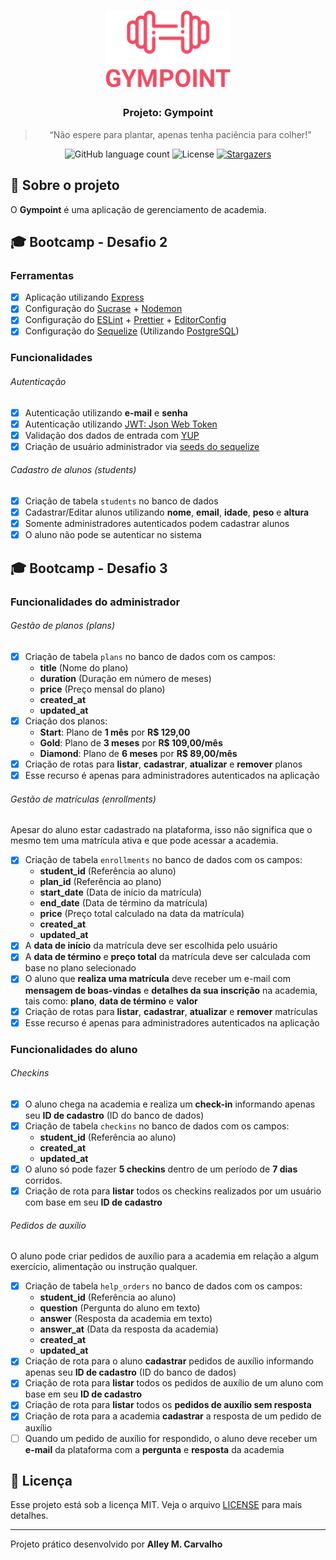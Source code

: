 <h1 align="center">
  <img src=".github/logo.png" title="Gympoint" width="200px" alt="Gympoint" />
</h1>

<h3 align="center">
  Projeto: Gympoint
</h3>

<blockquote align="center">
  “Não espere para plantar, apenas tenha paciência para colher!”
</blockquote>

<p align="center">
  <img src="https://img.shields.io/github/languages/count/alleycarvalho/gympoint?color=%2304D361" alt="GitHub language count">

  <img src="https://img.shields.io/badge/license-MIT-%2304D361" alt="License">

  <a href="https://github.com/alleycarvalho/gympoint/stargazers">
    <img src="https://img.shields.io/github/stars/alleycarvalho/gympoint?style=social" alt="Stargazers">
  </a>
</p>

## :rocket: Sobre o projeto

O **Gympoint** é uma aplicação de gerenciamento de academia.

## :mortar_board: Bootcamp - Desafio 2

### Ferramentas

- [x] Aplicação utilizando [Express](https://expressjs.com/pt-br/)
- [x] Configuração do [Sucrase](https://github.com/alangpierce/sucrase/) + [Nodemon](https://github.com/remy/nodemon/)
- [x] Configuração do [ESLint](https://eslint.org/) + [Prettier](https://prettier.io/) + [EditorConfig](https://editorconfig.org/)
- [x] Configuração do [Sequelize](https://github.com/alangpierce/sucrase/) (Utilizando [PostgreSQL](https://www.postgresql.org/))

### Funcionalidades

###### Autenticação

- [x] Autenticação utilizando **e-mail** e **senha**
- [x] Autenticação utilizando [JWT: Json Web Token](https://jwt.io/)
- [x] Validação dos dados de entrada com [YUP](https://github.com/jquense/yup)
- [x] Criação de usuário administrador via [seeds do sequelize](https://sequelize.org/master/manual/migrations.html#creating-first-seed)

###### Cadastro de alunos (students)

- [x] Criação de tabela `students` no banco de dados
- [x] Cadastrar/Editar alunos utilizando **nome**, **email**, **idade**, **peso** e **altura**
- [x] Somente administradores autenticados podem cadastrar alunos
- [x] O aluno não pode se autenticar no sistema

## :mortar_board: Bootcamp - Desafio 3

### Funcionalidades do administrador

###### Gestão de planos (plans)

- [x] Criação de tabela `plans` no banco de dados com os campos:
  - **title** (Nome do plano)
  - **duration** (Duração em número de meses)
  - **price** (Preço mensal do plano)
  - **created_at**
  - **updated_at**
- [x] Criação dos planos:
  - **Start**: Plano de **1 mês** por **R\$ 129,00**
  - **Gold**: Plano de **3 meses** por **R\$ 109,00/mês**
  - **Diamond**: Plano de **6 meses** por **R\$ 89,00/mês**
- [x] Criação de rotas para **listar**, **cadastrar**, **atualizar** e **remover** planos
- [x] Esse recurso é apenas para administradores autenticados na aplicação

###### Gestão de matrículas (enrollments)

Apesar do aluno estar cadastrado na plataforma, isso não significa que o mesmo tem uma matrícula ativa e que pode acessar a academia.

- [x] Criação de tabela `enrollments` no banco de dados com os campos:
  - **student_id** (Referência ao aluno)
  - **plan_id** (Referência ao plano)
  - **start_date** (Data de início da matrícula)
  - **end_date** (Data de término da matrícula)
  - **price** (Preço total calculado na data da matrícula)
  - **created_at**
  - **updated_at**
- [x] A **data de início** da matrícula deve ser escolhida pelo usuário
- [x] A **data de término** e **preço total** da matrícula deve ser calculada com base no plano selecionado
- [x] O aluno que **realiza uma matrícula** deve receber um e-mail com **mensagem de boas-vindas** e **detalhes da sua inscrição** na academia, tais como: **plano**, **data de término** e **valor**
- [x] Criação de rotas para **listar**, **cadastrar**, **atualizar** e **remover** matrículas
- [x] Esse recurso é apenas para administradores autenticados na aplicação

### Funcionalidades do aluno

###### Checkins

- [x] O aluno chega na academia e realiza um **check-in** informando apenas seu **ID de cadastro** (ID do banco de dados)
- [x] Criação de tabela `checkins` no banco de dados com os campos:
  - **student_id** (Referência ao aluno)
  - **created_at**
  - **updated_at**
- [x] O aluno só pode fazer **5 checkins** dentro de um período de **7 dias** corridos.
- [x] Criação de rota para **listar** todos os checkins realizados por um usuário com base em seu **ID de cadastro**

###### Pedidos de auxílio

O aluno pode criar pedidos de auxílio para a academia em relação a algum exercício, alimentação ou instrução qualquer.

- [x] Criação de tabela `help_orders` no banco de dados com os campos:
  - **student_id** (Referência ao aluno)
  - **question** (Pergunta do aluno em texto)
  - **answer** (Resposta da academia em texto)
  - **answer_at** (Data da resposta da academia)
  - **created_at**
  - **updated_at**
- [x] Criação de rota para o aluno **cadastrar** pedidos de auxílio informando apenas seu **ID de cadastro** (ID do banco de dados)
- [x] Criação de rota para **listar** todos os pedidos de auxílio de um aluno com base em seu **ID de cadastro**
- [x] Criação de rota para **listar** todos os **pedidos de auxílio sem resposta**
- [x] Criação de rota para a academia **cadastrar** a resposta de um pedido de auxílio
- [ ] Quando um pedido de auxílio for respondido, o aluno deve receber um **e-mail** da plataforma com a **pergunta** e **resposta** da academia

## :memo: Licença

Esse projeto está sob a licença MIT. Veja o arquivo [LICENSE](LICENSE.md) para mais detalhes.

---

Projeto prático desenvolvido por <b>Alley M. Carvalho</b>
